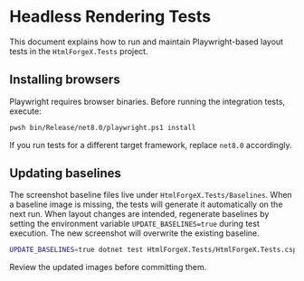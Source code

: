 # Headless Rendering Tests

This document explains how to run and maintain Playwright-based layout tests in the `HtmlForgeX.Tests` project.

## Installing browsers

Playwright requires browser binaries. Before running the integration tests, execute:

```bash
pwsh bin/Release/net8.0/playwright.ps1 install
```

If you run tests for a different target framework, replace `net8.0` accordingly.

## Updating baselines

The screenshot baseline files live under `HtmlForgeX.Tests/Baselines`. When a baseline image is missing, the tests will generate it automatically on the next run. When layout changes are intended, regenerate baselines by setting the environment variable `UPDATE_BASELINES=true` during test execution. The new screenshot will overwrite the existing baseline.

```bash
UPDATE_BASELINES=true dotnet test HtmlForgeX.Tests/HtmlForgeX.Tests.csproj -c Release --no-build
```

Review the updated images before committing them.
